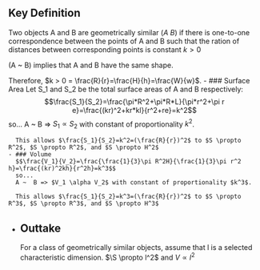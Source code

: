 ## Key Definition
Two objects A and B are geometrically similar ($A ~ B$) if there is one-to-one correspondence between the points of A and B such that the ration of distances between corresponding points is constant $k>0$

(A ~ B) implies that A and B have the same shape.

Therefore, $k > 0 = \frac{R}{r}=\frac{H}{h}=\frac{W}{w}$.
	- ### Surface Area
	  Let S_1 and S_2 be the total surface areas of A and B respectively:
	  $$\frac{S_1}{S_2}=\frac{\pi*R^2+\pi*R*L}{\pi*r^2+\pi r e}=\frac{(kr)^2+kr*kl}{r^2+re}=k^2$$
	  so...
	  A ~  B => $S_1 \propto S_2$ with constant of proportionality $k^2$.
	  
	  This allows $\frac{S_1}{S_2}=k^2=(\frac{R}{r})^2$ to $S \propto R^2$, $S \propto R^2$, and $S \propto H^2$
	- ### Volume
	  $$\frac{V_1}{V_2}=\frac{\frac{1}{3}\pi R^2H}{\frac{1}{3}\pi r^2 h}=\frac{(kr)^2kh}{r^2h}=k^3$$
	  so...
	  A ~  B => $V_1 \alpha V_2$ with constant of proportionality $k^3$.
	  
	  This allows $\frac{S_1}{S_2}=k^3=(\frac{R}{r})^2$ to $S \propto R^3$, $S \propto R^3$, and $S \propto H^3$
- ## Outtake
  For a class of geometrically similar objects, assume that l is a selected characteristic dimension. $\S \propto l^2$ and $V \propto l^2$
